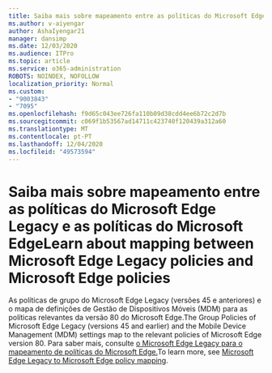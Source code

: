 ```yaml
---
title: Saiba mais sobre mapeamento entre as políticas do Microsoft Edge Legacy e as políticas do Microsoft Edge
ms.author: v-aiyengar
author: AshaIyengar21
manager: dansimp
ms.date: 12/03/2020
ms.audience: ITPro
ms.topic: article
ms.service: o365-administration
ROBOTS: NOINDEX, NOFOLLOW
localization_priority: Normal
ms.custom:
- "9003843"
- "7095"
ms.openlocfilehash: f9d65c043ee726fa110b09d38cdd4ee6b72c2d7b
ms.sourcegitcommit: c069f1b53567ad14711c423740f120439a312a60
ms.translationtype: MT
ms.contentlocale: pt-PT
ms.lasthandoff: 12/04/2020
ms.locfileid: "49573594"
---
```

# <a name="learn-about-mapping-between-microsoft-edge-legacy-policies-and-microsoft-edge-policies"></a><span data-ttu-id="b5760-102">Saiba mais sobre mapeamento entre as políticas do Microsoft Edge Legacy e as políticas do Microsoft Edge</span><span class="sxs-lookup"><span data-stu-id="b5760-102">Learn about mapping between Microsoft Edge Legacy policies and Microsoft Edge policies</span></span>

<span data-ttu-id="b5760-103">As políticas de grupo do Microsoft Edge Legacy (versões 45 e anteriores) e o mapa de definições de Gestão de Dispositivos Móveis (MDM) para as políticas relevantes da versão 80 do Microsoft Edge.</span><span class="sxs-lookup"><span data-stu-id="b5760-103">The Group Policies of Microsoft Edge Legacy (versions 45 and earlier) and the Mobile Device Management (MDM) settings map to the relevant policies of Microsoft Edge version 80.</span></span> <span data-ttu-id="b5760-104">Para saber mais, consulte [o Microsoft Edge Legacy para o mapeamento de políticas do Microsoft Edge.](https://go.microsoft.com/fwlink/?linkid=2141665)</span><span class="sxs-lookup"><span data-stu-id="b5760-104">To learn more, see [Microsoft Edge Legacy to Microsoft Edge policy mapping](https://go.microsoft.com/fwlink/?linkid=2141665).</span></span>